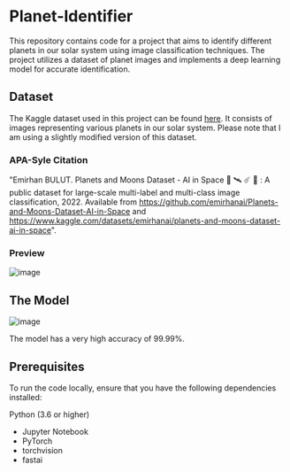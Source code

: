 # Planet-Identifier

This repository contains code for a project that aims to identify different planets in our solar system using image classification techniques. The project utilizes a dataset of planet images and implements a deep learning model for accurate identification.

## Dataset
The Kaggle dataset used in this project can be found [here](https://www.kaggle.com/datasets/emirhanai/planets-and-moons-dataset-ai-in-space). It consists of images representing various planets in our solar system. Please note that I am using a slightly modified version of this dataset.

### APA-Syle Citation
"Emirhan BULUT. Planets and Moons Dataset - AI in Space 🌌 🛰 ☄ 🔭 : A public dataset for large-scale multi-label and multi-class image classification, 2022. Available from https://github.com/emirhanai/Planets-and-Moons-Dataset-AI-in-Space and https://www.kaggle.com/datasets/emirhanai/planets-and-moons-dataset-ai-in-space".

### Preview
![image](https://github.com/AnshDevelops/Planet-Identifier/assets/152869575/6edc558d-3dfb-49a7-8c25-340dc795f9e7)


## The Model
![image](https://github.com/AnshDevelops/Planet-Identifier/assets/152869575/e84fe802-3e26-4cc3-a910-f034766be254)


The model has a very high accuracy of 99.99%.

## Prerequisites
To run the code locally, ensure that you have the following dependencies installed:

Python (3.6 or higher)
* Jupyter Notebook 
* PyTorch
* torchvision
* fastai
